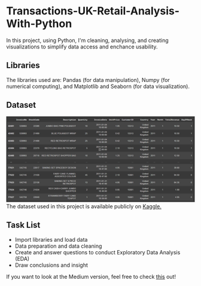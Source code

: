 # Transactions-UK-Retail-Analysis-With-Python
In this project, using Python, I'm cleaning, analysing, and creating visualizations to simplify data access and enchance usability.

## Libraries
The libraries used are: Pandas (for data manipulation), Numpy (for numerical computing), and Matplotlib and Seaborn (for data visualization).

## Dataset
![image alt](https://github.com/seviolin/Transactions-UK-Retail-Analysis-With-Python/blob/63867b048eff439c1847c9e786ad2a297424fc4b/dataset%20uk%20transactions.png)
The dataset used in this project is available publicly on [Kaggle.](https://www.kaggle.com/datasets/carrie1/ecommerce-data/data)

## Task List
- Import libraries and load data
- Data preparation and data cleaning
- Create and answer questions to conduct Exploratory Data Analysis (EDA)
- Draw conclusions and insight

<p>If you want to look at the Medium version, feel free to check <a href="https://medium.com/@selseviolin/analisis-data-transaksi-uk-retail-data-analyst-project-b113ac382acb" target="_blank">this</a> out!</p>
